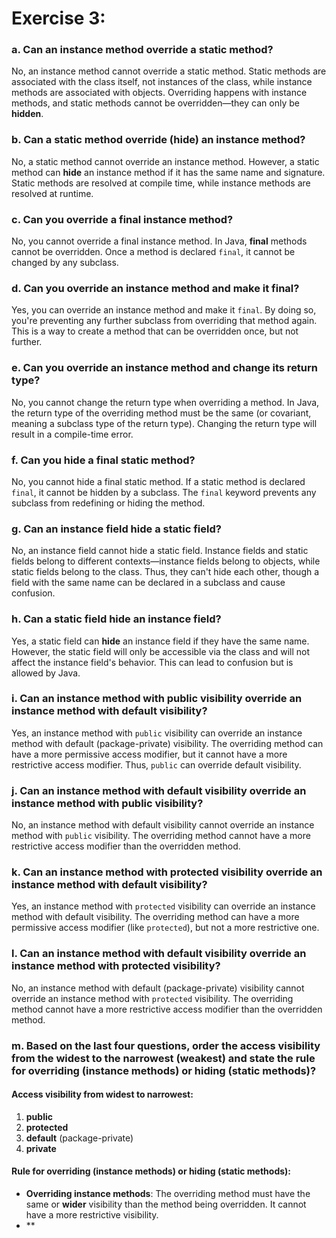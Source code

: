 # Exercise 3: 

### a. Can an instance method override a static method?

No, an instance method cannot override a static method. Static methods are associated with the class itself, not instances of the class, while instance methods are associated with objects. Overriding happens with instance methods, and static methods cannot be overridden—they can only be **hidden**.

### b. Can a static method override (hide) an instance method?

No, a static method cannot override an instance method. However, a static method can **hide** an instance method if it has the same name and signature. Static methods are resolved at compile time, while instance methods are resolved at runtime.

### c. Can you override a final instance method?

No, you cannot override a final instance method. In Java, **final** methods cannot be overridden. Once a method is declared `final`, it cannot be changed by any subclass.

### d. Can you override an instance method and make it final?

Yes, you can override an instance method and make it `final`. By doing so, you're preventing any further subclass from overriding that method again. This is a way to create a method that can be overridden once, but not further.

### e. Can you override an instance method and change its return type?

No, you cannot change the return type when overriding a method. In Java, the return type of the overriding method must be the same (or covariant, meaning a subclass type of the return type). Changing the return type will result in a compile-time error.

### f. Can you hide a final static method?

No, you cannot hide a final static method. If a static method is declared `final`, it cannot be hidden by a subclass. The `final` keyword prevents any subclass from redefining or hiding the method.

### g. Can an instance field hide a static field?

No, an instance field cannot hide a static field. Instance fields and static fields belong to different contexts—instance fields belong to objects, while static fields belong to the class. Thus, they can't hide each other, though a field with the same name can be declared in a subclass and cause confusion.

### h. Can a static field hide an instance field?

Yes, a static field can **hide** an instance field if they have the same name. However, the static field will only be accessible via the class and will not affect the instance field's behavior. This can lead to confusion but is allowed by Java.

### i. Can an instance method with public visibility override an instance method with default visibility?

Yes, an instance method with `public` visibility can override an instance method with default (package-private) visibility. The overriding method can have a more permissive access modifier, but it cannot have a more restrictive access modifier. Thus, `public` can override default visibility.

### j. Can an instance method with default visibility override an instance method with public visibility?

No, an instance method with default visibility cannot override an instance method with `public` visibility. The overriding method cannot have a more restrictive access modifier than the overridden method.

### k. Can an instance method with protected visibility override an instance method with default visibility?

Yes, an instance method with `protected` visibility can override an instance method with default visibility. The overriding method can have a more permissive access modifier (like `protected`), but not a more restrictive one.

### l. Can an instance method with default visibility override an instance method with protected visibility?

No, an instance method with default (package-private) visibility cannot override an instance method with `protected` visibility. The overriding method cannot have a more restrictive access modifier than the overridden method.

### m. Based on the last four questions, order the access visibility from the widest to the narrowest (weakest) and state the rule for overriding (instance methods) or hiding (static methods)?

#### Access visibility from widest to narrowest:
1. **public**
2. **protected**
3. **default** (package-private)
4. **private**

#### Rule for overriding (instance methods) or hiding (static methods):
- **Overriding instance methods**: The overriding method must have the same or **wider** visibility than the method being overridden. It cannot have a more restrictive visibility.
- **

